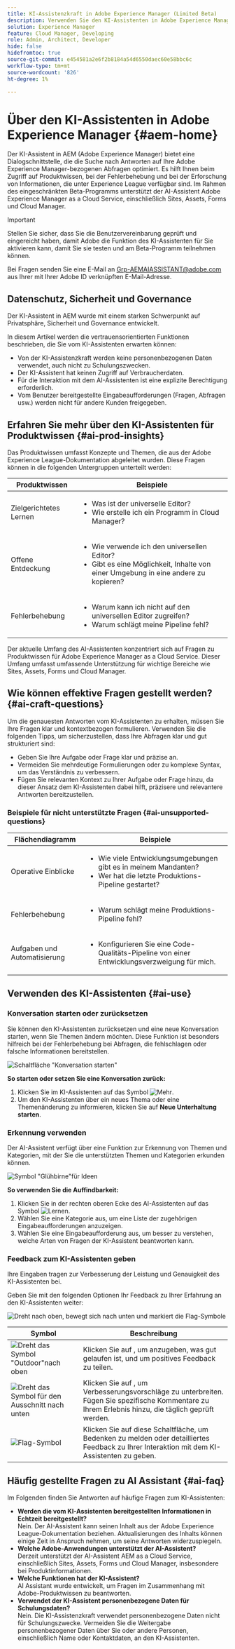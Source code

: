 ```yaml
---
title: KI-Assistenzkraft in Adobe Experience Manager (Limited Beta)
description: Verwenden Sie den KI-Assistenten in Adobe Experience Manager, um Antworten zu finden, Fehler zu beheben und zu erkunden, ob es sich um Sites, Assets, Forms und Cloud Manager handelt.
solution: Experience Manager
feature: Cloud Manager, Developing
role: Admin, Architect, Developer
hide: false
hidefromtoc: true
source-git-commit: e454581a2e6f2b8184a54d6550daec60e58bbc6c
workflow-type: tm+mt
source-wordcount: '826'
ht-degree: 1%

---
```


# Über den KI-Assistenten in Adobe Experience Manager {#aem-home}

Der KI-Assistent in AEM (Adobe Experience Manager) bietet eine Dialogschnittstelle, die die Suche nach Antworten auf Ihre Adobe Experience Manager-bezogenen Abfragen optimiert. Es hilft Ihnen beim Zugriff auf Produktwissen, bei der Fehlerbehebung und bei der Erforschung von Informationen, die unter Experience League verfügbar sind. Im Rahmen des eingeschränkten Beta-Programms unterstützt der AI-Assistent Adobe Experience Manager as a Cloud Service, einschließlich Sites, Assets, Forms und Cloud Manager.

>[!IMPORTANT]
>Stellen Sie sicher, dass Sie die Benutzervereinbarung geprüft und eingereicht haben, damit Adobe die Funktion des KI-Assistenten für Sie aktivieren kann, damit Sie sie testen und am Beta-Programm teilnehmen können.
>
>Bei Fragen senden Sie eine E-Mail an [Grp-AEMAIASSISTANT@adobe.com](mailto:Grp-AEMAIASSISTANT@adobe.com) aus Ihrer mit Ihrer Adobe ID verknüpften E-Mail-Adresse.

## Datenschutz, Sicherheit und Governance

Der KI-Assistent in AEM wurde mit einem starken Schwerpunkt auf Privatsphäre, Sicherheit und Governance entwickelt.

In diesem Artikel werden die vertrauensorientierten Funktionen beschrieben, die Sie vom KI-Assistenten erwarten können:

* Von der KI-Assistenzkraft werden keine personenbezogenen Daten verwendet, auch nicht zu Schulungszwecken.
* Der KI-Assistent hat keinen Zugriff auf Verbraucherdaten.
* Für die Interaktion mit dem AI-Assistenten ist eine explizite Berechtigung erforderlich.
* Vom Benutzer bereitgestellte Eingabeaufforderungen (Fragen, Abfragen usw.) werden nicht für andere Kunden freigegeben.


## Erfahren Sie mehr über den KI-Assistenten für Produktwissen {#ai-prod-insights}

Das Produktwissen umfasst Konzepte und Themen, die aus der Adobe Experience League-Dokumentation abgeleitet wurden. Diese Fragen können in die folgenden Untergruppen unterteilt werden:

| Produktwissen | Beispiele |
| --- | --- |
| Zielgerichtetes Lernen | <ul><li>Was ist der universelle Editor?</li><li>Wie erstelle ich ein Programm in Cloud Manager?</li></ul> |
| Offene Entdeckung | <ul><li>Wie verwende ich den universellen Editor?</li><li>Gibt es eine Möglichkeit, Inhalte von einer Umgebung in eine andere zu kopieren?</li></ul> |
| Fehlerbehebung | <ul><li>Warum kann ich nicht auf den universellen Editor zugreifen?</li><li>Warum schlägt meine Pipeline fehl?</li></ul> |

Der aktuelle Umfang des AI-Assistenten konzentriert sich auf Fragen zu Produktwissen für Adobe Experience Manager as a Cloud Service. Dieser Umfang umfasst umfassende Unterstützung für wichtige Bereiche wie Sites, Assets, Forms und Cloud Manager.

## Wie können effektive Fragen gestellt werden? {#ai-craft-questions}

Um die genauesten Antworten vom KI-Assistenten zu erhalten, müssen Sie Ihre Fragen klar und kontextbezogen formulieren. Verwenden Sie die folgenden Tipps, um sicherzustellen, dass Ihre Abfragen klar und gut strukturiert sind:

* Geben Sie Ihre Aufgabe oder Frage klar und präzise an.
* Vermeiden Sie mehrdeutige Formulierungen oder zu komplexe Syntax, um das Verständnis zu verbessern.
* Fügen Sie relevanten Kontext zu Ihrer Aufgabe oder Frage hinzu, da dieser Ansatz dem KI-Assistenten dabei hilft, präzisere und relevantere Antworten bereitzustellen.

### Beispiele für nicht unterstützte Fragen {#ai-unsupported-questions}

| Flächendiagramm | Beispiele |
| --- | --- |
| Operative Einblicke | <ul><li>Wie viele Entwicklungsumgebungen gibt es in meinem Mandanten?</li><li>Wer hat die letzte Produktions-Pipeline gestartet?</li></ul> |
| Fehlerbehebung | <ul><li>Warum schlägt meine Produktions-Pipeline fehl?</li></ul> |
| Aufgaben und Automatisierung | <ul><li>Konfigurieren Sie eine Code-Qualitäts-Pipeline von einer Entwicklungsverzweigung für mich.</li></ul> |


## Verwenden des KI-Assistenten {#ai-use}


### Konversation starten oder zurücksetzen

Sie können den KI-Assistenten zurücksetzen und eine neue Konversation starten, wenn Sie Themen ändern möchten. Diese Funktion ist besonders hilfreich bei der Fehlerbehebung bei Abfragen, die fehlschlagen oder falsche Informationen bereitstellen.

![Schaltfläche &quot;Konversation starten&quot;](/help/implementing/cloud-manager/assets/ai-assistant-start-conversation.png)

**So starten oder setzen Sie eine Konversation zurück:**

1. Klicken Sie im KI-Assistenten auf das Symbol ![Mehr](https://spectrum.adobe.com/static/icons/workflow_18/Smock_More_18_N.svg).
1. Um den KI-Assistenten über ein neues Thema oder eine Themenänderung zu informieren, klicken Sie auf **Neue Unterhaltung starten**.

### Erkennung verwenden

Der AI-Assistent verfügt über eine Funktion zur Erkennung von Themen und Kategorien, mit der Sie die unterstützten Themen und Kategorien erkunden können.

![Symbol &quot;Glühbirne&quot;für Ideen ](/help/implementing/cloud-manager/assets/ai-assistant-idea.png)

**So verwenden Sie die Auffindbarkeit:**

1. Klicken Sie in der rechten oberen Ecke des AI-Assistenten auf das Symbol ![Lernen](https://spectrum.adobe.com/static/icons/workflow_18/Smock_Learn_18_N.svg).
1. Wählen Sie eine Kategorie aus, um eine Liste der zugehörigen Eingabeaufforderungen anzuzeigen.
1. Wählen Sie eine Eingabeaufforderung aus, um besser zu verstehen, welche Arten von Fragen der KI-Assistent beantworten kann.

### Feedback zum KI-Assistenten geben

Ihre Eingaben tragen zur Verbesserung der Leistung und Genauigkeit des KI-Assistenten bei.

Geben Sie mit den folgenden Optionen Ihr Feedback zu Ihrer Erfahrung an den KI-Assistenten weiter:

![ Dreht nach oben, bewegt sich nach unten und markiert die Flag-Symbole](/help/implementing/cloud-manager/assets/ai-assistant-feedback.png)

| Symbol | Beschreibung |
| --- | --- |
| ![ Dreht das Symbol &quot;Outdoor&quot;nach oben](https://spectrum.adobe.com/static/icons/workflow_18/Smock_ThumbUpOutline_18_N.svg) | Klicken Sie auf , um anzugeben, was gut gelaufen ist, und um positives Feedback zu teilen. |
| ![ Dreht das Symbol für den Ausschnitt nach unten](https://spectrum.adobe.com/static/icons/workflow_18/Smock_ThumbDownOutline_18_N.svg) | Klicken Sie auf , um Verbesserungsvorschläge zu unterbreiten. Fügen Sie spezifische Kommentare zu Ihrem Erlebnis hinzu, die täglich geprüft werden. |
| ![Flag-Symbol](https://spectrum.adobe.com/static/icons/workflow_18/Smock_Flag_18_N.svg) | Klicken Sie auf diese Schaltfläche, um Bedenken zu melden oder detailliertes Feedback zu Ihrer Interaktion mit dem KI-Assistenten zu geben. |

## Häufig gestellte Fragen zu AI Assistant {#ai-faq}

Im Folgenden finden Sie Antworten auf häufige Fragen zum KI-Assistenten:

* **Werden die vom KI-Assistenten bereitgestellten Informationen in Echtzeit bereitgestellt?**\
  Nein. Der AI-Assistent kann seinen Inhalt aus der Adobe Experience League-Dokumentation beziehen. Aktualisierungen des Inhalts können einige Zeit in Anspruch nehmen, um seine Antworten widerzuspiegeln.
* **Welche Adobe-Anwendungen unterstützt der AI-Assistent?**\
  Derzeit unterstützt der AI-Assistent AEM as a Cloud Service, einschließlich Sites, Assets, Forms und Cloud Manager, insbesondere bei Produktinformationen.
* **Welche Funktionen hat der KI-Assistent?**\
  AI Assistant wurde entwickelt, um Fragen im Zusammenhang mit Adobe-Produktwissen zu beantworten.
* **Verwendet der KI-Assistent personenbezogene Daten für Schulungsdaten?**\
  Nein. Die KI-Assistenzkraft verwendet personenbezogene Daten nicht für Schulungszwecke. Vermeiden Sie die Weitergabe personenbezogener Daten über Sie oder andere Personen, einschließlich Name oder Kontaktdaten, an den KI-Assistenten.



